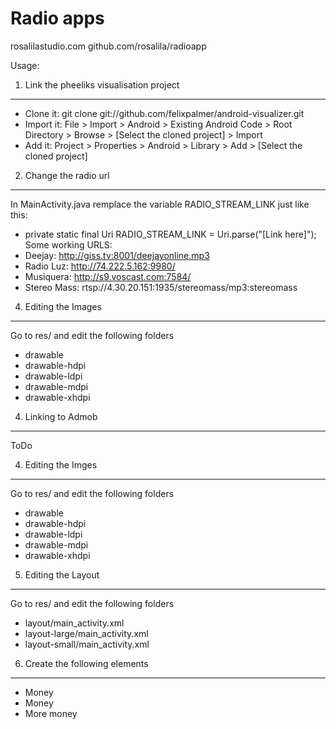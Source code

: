 Radio apps
==========
rosalilastudio.com
github.com/rosalila/radioapp

Usage:

1. Link the pheeliks visualisation project
-----------------------------------------
*   Clone it:		git clone git://github.com/felixpalmer/android-visualizer.git
*	Import it:		File > Import > Android > Existing Android Code > Root Directory > Browse > [Select the cloned project] > Import
*	Add it:			Project > Properties > Android > Library > Add > [Select the cloned project]

2. Change the radio url
-----------------------
In MainActivity.java remplace the variable RADIO_STREAM_LINK just like this:
*   private static final Uri RADIO_STREAM_LINK = Uri.parse("[Link here]");
Some working URLS:
*   Deejay:			http://giss.tv:8001/deejayonline.mp3
*   Radio Luz:		http://74.222.5.162:9980/
*   Musiquera:		http://s9.voscast.com:7584/
*   Stereo Mass:	rtsp://4.30.20.151:1935/stereomass/mp3:stereomass

4. Editing the Images
---------------------
Go to res/ and edit the following folders
*	drawable
*	drawable-hdpi
*	drawable-ldpi
*	drawable-mdpi
*	drawable-xhdpi

4. Linking to Admob
-------------------
ToDo

4. Editing the Imges
--------------------
Go to res/ and edit the following folders
*	drawable
*	drawable-hdpi
*	drawable-ldpi
*	drawable-mdpi
*	drawable-xhdpi

5. Editing the Layout
---------------------
Go to res/ and edit the following folders
*	layout/main_activity.xml
*	layout-large/main_activity.xml
*	layout-small/main_activity.xml

6. Create the following elements
--------------------------------
*	Money
*	Money
*	More money
